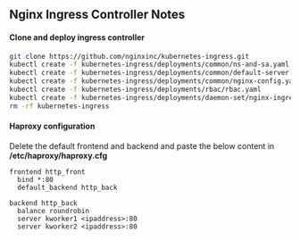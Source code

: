 ## Nginx Ingress Controller Notes

#### Clone and deploy ingress controller
```bash
git clone https://github.com/nginxinc/kubernetes-ingress.git
kubectl create -f kubernetes-ingress/deployments/common/ns-and-sa.yaml 
kubectl create -f kubernetes-ingress/deployments/common/default-server-secret.yaml
kubectl create -f kubernetes-ingress/deployments/common/nginx-config.yaml
kubectl create -f kubernetes-ingress/deployments/rbac/rbac.yaml
kubectl create -f kubernetes-ingress/deployments/daemon-set/nginx-ingress.yaml
rm -rf kubernetes-ingress
```

#### Haproxy configuration
Delete the default frontend and backend and paste the below content in **/etc/haproxy/haproxy.cfg**
```
frontend http_front
  bind *:80
  default_backend http_back

backend http_back
  balance roundrobin
  server kworker1 <ipaddress>:80
  server kworker2 <ipaddress>:80
```

